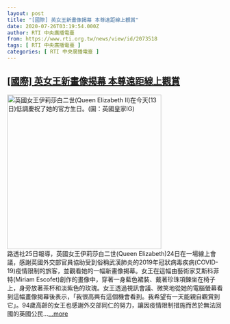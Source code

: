 ```yaml
---
layout: post
title: "[國際] 英女王新畫像揭幕 本尊遠距線上觀賞"
date: 2020-07-26T03:19:54.000Z
author: RTI 中央廣播電臺
from: https://www.rti.org.tw/news/view/id/2073518
tags: [ RTI 中央廣播電臺 ]
categories: [ RTI 中央廣播電臺 ]
---
```

<!--1595733594000-->
[[國際] 英女王新畫像揭幕 本尊遠距線上觀賞](https://www.rti.org.tw/news/view/id/2073518)
------

<div>
<img src="https://static.rti.org.tw/assets/thumbnails/2020/06/13/9a0221dceb8ab2952df4e12b83bc3599.jpg" width="360" alt="英國女王伊莉莎白二世(Queen Elizabeth II)在今天(13日)低調慶祝了她的官方生日。(圖：英國皇家IG)" title="英國女王伊莉莎白二世(Queen Elizabeth II)在今天(13日)低調慶祝了她的官方生日。(圖：英國皇家IG)"><br>路透社25日報導，英國女王伊莉莎白二世(Queen Elizabeth)24日在一場線上會議，感謝英國外交部官員協助受到俗稱武漢肺炎的2019年冠狀病毒疾病(COVID-19)疫情限制的旅客，並觀看她的一幅新畫像揭幕。女王在這幅由藝術家艾斯科菲特(Miriam Escofet)創作的畫像中，穿著一身藍色裙裝、戴著珍珠項鍊坐在椅子上，身旁放著茶杯和淡紫色的玫瑰。女王透過視訊會議、微笑地從她的電腦螢幕看到這幅畫像揭幕後表示，「我很高興有這個機會看到。我希望有一天能親自觀賞到它」。94歲高齡的女王也感謝外交部同仁的努力，讓因疫情限制措施而苦於無法回國的英國公民...<a target="_blank" href="https://www.rti.org.tw/news/view/id/2073518">...more</a>
</div>

